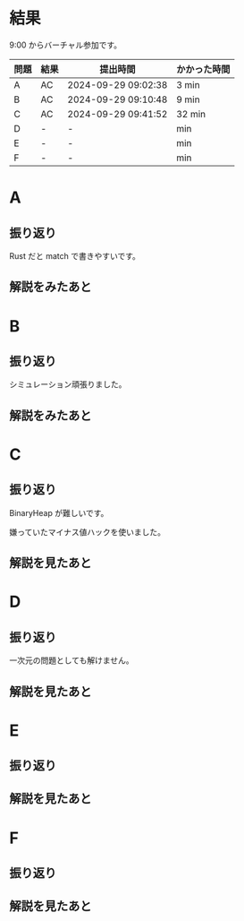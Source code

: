 # 結果

9:00 からバーチャル参加です。

| 問題 | 結果 | 提出時間            | かかった時間 |
|------|------|---------------------|--------------|
| A    | AC   | 2024-09-29 09:02:38 | 3 min        |
| B    | AC   | 2024-09-29 09:10:48 | 9 min        |
| C    | AC   | 2024-09-29 09:41:52 | 32 min       |
| D    | -    | -                   |    min       |
| E    | -    | -                   |    min       |
| F    | -    | -                   |    min       |

# A

## 振り返り

Rust だと match で書きやすいです。

## 解説をみたあと

# B

## 振り返り

シミュレーション頑張りました。

## 解説をみたあと

# C

## 振り返り

BinaryHeap が難しいです。

嫌っていたマイナス値ハックを使いました。

## 解説を見たあと

# D

## 振り返り

一次元の問題としても解けません。

## 解説を見たあと

# E

## 振り返り

## 解説を見たあと

# F

## 振り返り

## 解説を見たあと
